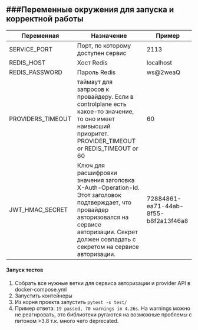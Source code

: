 ###Переменные окружения для запуска и корректной работы         
------
| Переменная | Назначение | Пример |
|------------|------------|--------|
| SERVICE_PORT  | Порт, по которому доступен сервис | 2113 | 
| REDIS_HOST  | Хост Redis | localhost | 
| REDIS_PASSWORD  | Пароль Redis | ws@2weaQ |
| PROVIDERS_TIMEOUT  | таймаут для запросов к провайдеру. Если в controlplane есть какое-то значение, то оно имеет наивысший приоритет. PROVIDER_TIMEOUT or REDIS_TIMEOUT or 60 | 60 |
| JWT_HMAC_SECRET  | Ключ для расшифровки значения заголовка X-Auth-Operation-Id. Этот заголовок подтверждает, что провайдер авторизовался на сервисе авторизации. Секрет должен совпадать с секретом на сервисе авторизации. | 72884861-ea71-44ab-8f55-b8f2a13f46a8 |

#### Запуск тестов

1. Собрать все нужные ветки для сервиса авторизации и provider API в docker-compose.yml
2. Запустить контейнеры
3. Из корня проекта запустить `pytest -s test/`
4. Пример ответа: `19 passed, 70 warnings in 4.26s`. На warnings можно не реагировать, это библиотеки ругаются на возможные проблемы с питоном >3.8 т.к. много чего deprecated.
